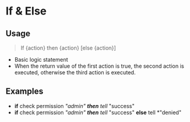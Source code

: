 # If & Else

## Usage

> If {action} then {action} \[else {action}\]

* Basic logic statement
* When the return value of the first action is true, the second action is executed, otherwise the third action is executed.

## Examples

* **if** check permission _"admin" **then** tell_ "success"
* **if** check permission _"admin" **then** tell_ "success" **else** tell \*"denied"

